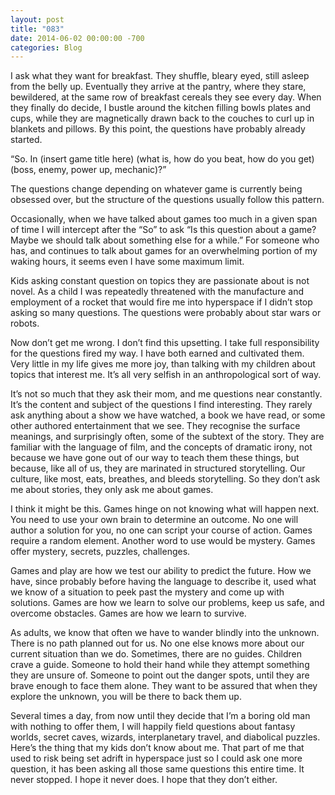 ```yaml
---
layout: post
title: "083"
date: 2014-06-02 00:00:00 -700
categories: Blog
---
```


I ask what they want for breakfast. They shuffle, bleary eyed, still asleep from the belly up. Eventually they arrive at the pantry, where they stare, bewildered, at the same row of breakfast cereals they see every day. When they finally do decide, I bustle around the kitchen filling bowls plates and cups, while they are magnetically drawn back to the couches to curl up in blankets and pillows. By this point, the questions have probably already started.

“So. In (insert game title here) (what is, how do you beat, how do you get) (boss, enemy, power up, mechanic)?”

The questions change depending on whatever game is currently being obsessed over, but the structure of the questions usually follow this pattern.

Occasionally, when we have talked about games too much in a given span of time I will intercept after the “So” to ask “Is this question about a game? Maybe we should talk about something else for a while.” For someone who has, and continues to talk about games for an overwhelming portion of my waking hours, it seems even I have some maximum limit.

Kids asking constant question on topics they are passionate about is not novel. As a child I was repeatedly threatened with the manufacture and employment of a rocket that would fire me into hyperspace if I didn’t stop asking so many questions. The questions were probably about star wars or robots.

Now don’t get me wrong. I don’t find this upsetting. I take full responsibility for the questions fired my way. I have both earned and cultivated them. Very little in my life gives me more joy, than talking with my children about topics that interest me. It’s all very selfish in an anthropological sort of way.

It’s not so much that they ask their mom, and me questions near constantly. It’s the content and subject of the questions I find interesting. They rarely ask anything about a show we have watched, a book we have read, or some other authored entertainment that we see. They recognise the surface meanings, and surprisingly often, some of the subtext of the story. They are familiar with the language of film, and the concepts of dramatic irony, not because we have gone out of our way to teach them these things, but because, like all of us, they are marinated in structured storytelling. Our culture, like most, eats, breathes, and bleeds storytelling. So they don’t ask me about stories, they only ask me about games.

I think it might be this. Games hinge on not knowing what will happen next. You need to use your own brain to determine an outcome. No one will author a solution for you, no one can script your course of action. Games require a random element. Another word to use would be mystery. Games offer mystery, secrets, puzzles, challenges.

Games and play are how we test our ability to predict the future. How we have, since probably before having the language to describe it, used what we know of a situation to peek past the mystery and come up with solutions. Games are how we learn to solve our problems, keep us safe, and overcome obstacles. Games are how we learn to survive.

As adults, we know that often we have to wander blindly into the unknown. There is no path planned out for us. No one else knows more about our current situation than we do. Sometimes, there are no guides. Children crave a guide. Someone to hold their hand while they attempt something they are unsure of. Someone to point out the danger spots, until they are brave enough to face them alone. They want to be assured that when they explore the unknown, you will be there to back them up.

Several times a day, from now until they decide that I’m a boring old man with nothing to offer them, I will happily field questions about fantasy worlds, secret caves, wizards, interplanetary travel, and diabolical puzzles. Here’s the thing that my kids don’t know about me. That part of me that used to risk being set adrift in hyperspace just so I could ask one more question, it has been asking all those same questions this entire time. It never stopped. I hope it never does. I hope that they don’t either.
